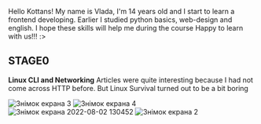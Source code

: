 Hello Kottans!
My name is Vlada, I'm 14 years old and I start to learn a frontend developing. Earlier I studied python basics, web-design and english. I hope these skills will help me during the course
Happy to learn with us!!!
:>

## STAGE0 ##

**Linux CLI and Networking**
Articles were quite interesting because I had not come across HTTP before. But Linux Survival turned out to be a bit boring
  

![Знімок екрана 3](https://user-images.githubusercontent.com/94987504/183442205-98b08901-59d2-489c-883a-37dcd3966043.png)
![Знімок екрана 4](https://user-images.githubusercontent.com/94987504/183442213-8670166f-76e3-4f15-9937-0a542822ac5a.png)
![Знімок екрана 2022-08-02 130452](https://user-images.githubusercontent.com/94987504/183442217-ebe73b4b-27f4-405e-a6b1-7bbe88df8a52.png)
![Знімок екрана 2](https://user-images.githubusercontent.com/94987504/183442218-333a0386-4e65-4a70-895c-4aa23e17d107.png)

 

